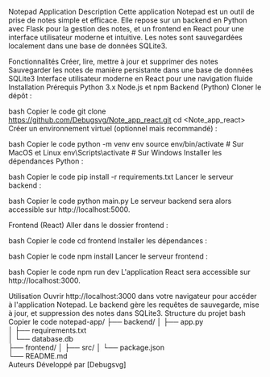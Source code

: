Notepad Application
Description
Cette application Notepad est un outil de prise de notes simple et efficace. Elle repose sur un backend en Python avec Flask pour la gestion des notes, et un frontend en React pour une interface utilisateur moderne et intuitive. Les notes sont sauvegardées localement dans une base de données SQLite3.

Fonctionnalités
Créer, lire, mettre à jour et supprimer des notes
Sauvegarder les notes de manière persistante dans une base de données SQLite3
Interface utilisateur moderne en React pour une navigation fluide
Installation
Prérequis
Python 3.x
Node.js et npm
Backend (Python)
Cloner le dépôt :

bash
Copier le code
git clone <https://github.com/Debugsvg/Note_app_react.git>
cd <Note_app_react>
Créer un environnement virtuel (optionnel mais recommandé) :

bash
Copier le code
python -m venv env
source env/bin/activate  # Sur MacOS et Linux
env\Scripts\activate  # Sur Windows
Installer les dépendances Python :

bash
Copier le code
pip install -r requirements.txt
Lancer le serveur backend :

bash
Copier le code
python main.py
Le serveur backend sera alors accessible sur http://localhost:5000.

Frontend (React)
Aller dans le dossier frontend :

bash
Copier le code
cd frontend
Installer les dépendances :

bash
Copier le code
npm install
Lancer le serveur frontend :

bash
Copier le code
npm run dev
L'application React sera accessible sur http://localhost:3000.

Utilisation
Ouvrir http://localhost:3000 dans votre navigateur pour accéder à l'application Notepad.
Le backend gère les requêtes de sauvegarde, mise à jour, et suppression des notes dans SQLite3.
Structure du projet
bash
Copier le code
notepad-app/
├── backend/
│   ├── app.py                
│   ├── requirements.txt       
│   └── database.db           
├── frontend/
│   ├── src/
│   └── package.json           
└── README.md                  
Auteurs
Développé par [Debugsvg]

